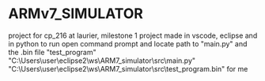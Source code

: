 # ARMv7_SIMULATOR
project for cp_216 at laurier, milestone 1
project made in vscode, eclipse and in python
to run open command prompt and locate path to "main.py" and the .bin file "test_program"
"C:\Users\user\eclipse2\ws\ARM7_simulator\src\main.py" "C:\Users\user\eclipse2\ws\ARM7_simulator\src\test_program.bin" for me
